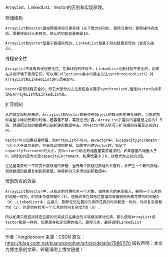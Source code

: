 ArrayList、LinkedList、Vector的区别和实现原理。

存储结构

    ArrayList和Vector是按照顺序将元素存储（从下表为0开始），删除元素时，删除操作完成后，需要使部分元素移位，默认的初始容量都是10.
    
    ArrayList和Vector是基于数组实现的，LinkedList是基于双向链表实现的（含有头结点）。

线程安全性

    ArrayList不具有有线程安全性，在单线程的环境中，LinkedList也是线程不安全的，如果在并发环境下使用它们，可以用Collections类中的静态方法synchronizedList(）对ArrayList和LinkedList进行调用即可。
    
    Vector实现线程安全的，即它大部分的方法都包含关键字synchronized,但是Vector的效率没有ArraykList和LinkedList高。

扩容机制

    从内部实现机制来讲，ArrayList和Vector都是使用Object的数组形式来存储的，当向这两种类型中增加元素的时候，若容量不够，需要进行扩容。ArrayList扩容后的容量是之前的1.5倍，然后把之前的数据拷贝到新建的数组中去。而Vector默认情况下扩容后的容量是之前的2倍。
    
    Vector可以设置容量增量，而ArrayList不可以。在Vector中，有capacityIncrement：当大小大于其容量时，容量自动增加的量。如果在创建Vector时，指定了capacityIncrement的大小，则Vector中动态数组容量需要增加时，如果容量的增量大于0，则增加的是大小是capacityIncrement，如果增量小于0，则增大为之前的2倍。
    
    在这里需要说一下可变长度数组的原理：当元素个数超过数组的长度时，会产生一个新的数组，将原数组的数据复制到新数组，再将新的元素添加到新数组中。

增删改查的效率

    ArrayList和Vector中，从指定的位置检索一个对象，或在集合的末尾插入、删除一个元素的时间是一样的，时间复杂度都是O（1）。但是如果在其他位置增加或者删除元素花费的时间是O（n）,LinkedList中，在插入、删除任何位置的元素所花费的时间都是一样的，时间复杂度都为O（1），但是他在检索一个元素的时间复杂度为O（n）.

    所以如果只是查找特定位置的元素或只在集合的末端增加移动元素，那么使用ArrayList或Vector都是一样的。如果是在指定位置的插入、删除元素，最好选择LinkedList
--------------------- 
作者：kingdoooom 
来源：CSDN 
原文：https://blog.csdn.net/kuangsonghan/article/details/79861170 
版权声明：本文为博主原创文章，转载请附上博文链接！